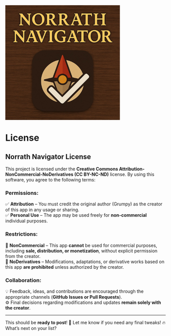 <img src="/assets/images/pic_001.jpg" alt="Norrath Navigator Logo" width="360" align="center">  

# **License**  

## **Norrath Navigator License**  

This project is licensed under the **Creative Commons Attribution-NonCommercial-NoDerivatives (CC BY-NC-ND)** license. By using this software, you agree to the following terms:  

### **Permissions:**  
✅ **Attribution** – You must credit the original author (Grumpy) as the creator of this app in any usage or sharing.  
✅ **Personal Use** – The app may be used freely for **non-commercial** individual purposes.  

### **Restrictions:**  
🚫 **NonCommercial** – This app **cannot** be used for commercial purposes, including **sale, distribution, or monetization**, without explicit permission from the creator.  
🚫 **NoDerivatives** – Modifications, adaptations, or derivative works based on this app **are prohibited** unless authorized by the creator.  

### **Collaboration:**  
💡 Feedback, ideas, and contributions are encouraged through the appropriate channels (**GitHub Issues or Pull Requests**).  
⚙️ Final decisions regarding modifications and updates **remain solely with the creator**.  

---

This should be **ready to post**! 🚀 Let me know if you need any final tweaks! 🔥  
What’s next on your list?
